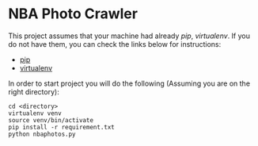# NBA Photo Crawler

This project assumes that your machine had already *pip*, *virtualenv*. If you do not have them, you can check the links below for instructions:
* [pip](https://packaging.python.org/installing/#install-pip-setuptools-and-wheel)
* [virtualenv](https://python-guide-pt-br.readthedocs.io/en/latest/dev/virtualenvs/)

In order to start project you will do the following (Assuming you are on the right directory):

```
cd <directory>
virtualenv venv
source venv/bin/activate
pip install -r requirement.txt
python nbaphotos.py
```
